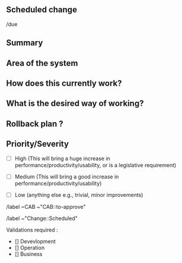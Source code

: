 ## Scheduled change
<!-- Scheduled change, to be approved by the CAB before due date. -->
<!-- A scheduled change is usually set on external dependencies -->

<!-- Set Due Date : /due <in 2 days | this Friday | December 31st> -->
/due 

<!-- Severity : choose one -->
<!-- /label ~"Severity::1-Critical" --> 
<!-- /label ~"Severity::2-Major" -->
<!-- /label ~"Severity::3-Moderate" -->
<!-- /label ~"Severity::4-Minor" -->
<!-- /label ~"Severity::5-Cosmetic" -->


## Summary
<!-- Outline the issue being faced, and why this required a change !-->

## Area of the system
<!-- This might only be one part, but may involve multiple sections !-->

## How does this currently work?
<!-- the current process, and any associated business rules !-->

## What is the desired way of working?
<!-- after the change, what should the process be, and what should the business rules be !-->

## Rollback plan ?
<!-- describe how to rollback the change in case the expected change is not working -->

## Priority/Severity
<!-- Delete as appropriate. The priority and severity assigned may be different to this !-->
- [ ] High (This will bring a huge increase in performance/productivity/usability, or is a legislative requirement)
- [ ] Medium (This will bring a good increase in performance/productivity/usability)
- [ ] Low (anything else e.g., trivial, minor improvements)



<!-- METADATA for project management, please leave the following lines -->
<!-- Scheduled change, to be approved by the CAB before due date. -->
<!-- labels for gitlab CAB issues Board -->
/label ~CAB ~"CAB::to-approve"
<!-- identify the kind of change -->
/label ~"Change::Scheduled"

<!-- Validators : please fill with your gitlab user @handle -->
Validations required :
- [] Devevlopment
- [] Operation
- [] Business

<!-- METADATA - end -->
